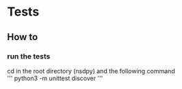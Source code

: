 # Tests

## How to

### run the tests

cd in the root directory (nsdpy) and the following command  
 '''
python3 -m unittest discover
'''
